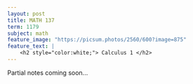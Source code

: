 ```yaml
---
layout: post
title: MATH 137
term: 1179
subject: math
feature_image: "https://picsum.photos/2560/600?image=875"
feature_text: |
    <h2 style="color:white;"> Calculus 1 </h2>
---
```


Partial notes coming soon...
